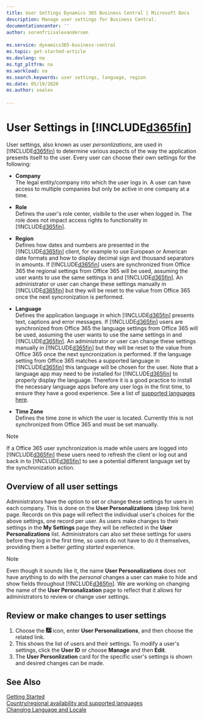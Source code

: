 ```yaml
---
title: User Settings Dynamics 365 Business Central | Microsoft Docs
description: Manage user settings for Business Central.
documentationcenter: ''
author: sorenfriisalexandersen

ms.service: dynamics365-business-central
ms.topic: get-started-article
ms.devlang: na
ms.tgt_pltfrm: na
ms.workload: na
ms.search.keywords: user settings, language, region
ms.date: 05/19/2020
ms.author: soalex

---
```

# User Settings in [!INCLUDE[d365fin](includes/d365fin_md.md)]

User settings, also known as user *personlizations*, are used in [!INCLUDE[d365fin](includes/d365fin_md.md)] to determine various aspects of the way the application presents itself to the user. Every user can choose their own settings for the following:

* **Company**  
The legal entity/company into which the user logs in. A user can have access to multiple companies but only be active in one company at a time.

* **Role**  
Defines the user's role center, visibile to the user when logged in. The role does not impact access rights to functionality in [!INCLUDE[d365fin](includes/d365fin_md.md)]. 

* **Region**  
Defines how dates and numbers are presented in the [!INCLUDE[d365fin](includes/d365fin_md.md)] client, for example to use European or American date formats and how to display decimal sign and thousand separators in amounts. If [!INCLUDE[d365fin](includes/d365fin_md.md)] users are synchronized from Office 365 the regional settings from Office 365 will be used, assuming the user wants to use the same settings in and [!INCLUDE[d365fin](includes/d365fin_md.md)]. An administrator or user can change these settings manually in [!INCLUDE[d365fin](includes/d365fin_md.md)] but they will be reset to the value from Office 365 once the next syncronization is performed.

 * **Language**  
 Defines the application language in which [!INCLUDE[d365fin](includes/d365fin_md.md)] presents text, captions and error messages. If [!INCLUDE[d365fin](includes/d365fin_md.md)] users are synchronized from Office 365 the language settings from Office 365 will be used, assuming the user wants to use the same settings in and [!INCLUDE[d365fin](includes/d365fin_md.md)]. An administrator or user can change these settings manually in [!INCLUDE[d365fin](includes/d365fin_md.md)] but they will be reset to the value from Office 365 once the next syncronization is performed.
 If the language setting from Office 365 matches a supported language in [!INCLUDE[d365fin](includes/d365fin_md.md)] this language will be chosen for the user. Note that a language app may need to be installed for [!INCLUDE[d365fin](includes/d365fin_md.md)] to properly display the language. Therefore it is a good practice to install the necessary language apps before any user logs in the first time, to ensure they have a good experience. See a list of [supported languages here](https://docs.microsoft.com/en-us/dynamics365/business-central/dev-itpro/compliance/apptest-countries-and-translations). 
  
* **Time Zone**  
Defines the time zone in which the user is located. Currently this is not synchronized from Office 365 and must be set manually.

> [!NOTE]
> If a Office 365 user synchronization is made while users are logged into [!INCLUDE[d365fin](includes/d365fin_md.md)] these users need to refresh the client or log out and back in to [!INCLUDE[d365fin](includes/d365fin_md.md)] to see a potential different language set by the synchronization action.

## Overview of all user settings
Administrators have the option to set or change these settings for users in each company. This is done on the **User Personalizations** (deep link here) page. Records on this page will reflect the individual user's choices for the above settings, one record per user. As users make changes to their settings in the **My Settings** page they will be reflected in the **User Personalizations** list. Administrators can also set these settings for users before they log in the first time, so users do not have to do it themselves, providing them a better *getting started* experience.

> [!NOTE]
> Even though it sounds like it, the name **User Personalizations** does not have anything to do with the *personal* changes a user can make to hide and show fields throughout [!INCLUDE[d365fin](includes/d365fin_md.md)]. We are working on changing the name of the **User Personalization** page to reflect that it allows for administrators to review or change user settings. 

## Review or make changes to user settings

1. Choose the ![Search for Page or Report](media/ui-search/search_small.png "Search for Page or Report icon") icon, enter **User Personalizations**, and then choose the related link.
2. This shows the list of users and their settings. To modify a user's settings, click the **User ID** or choose **Manage** and then **Edit**.
3. The **User Personlization** card for the specific user's settings is shown and desired changes can be made. 

## See Also
[Getting Started](product-get-started.md)  
[Country/regional availability and supported languages](/dynamics365/business-central/dev-itpro/compliance/apptest-countries-and-translations)  
[Changing Language and Locale](about-locale-language.md) 

